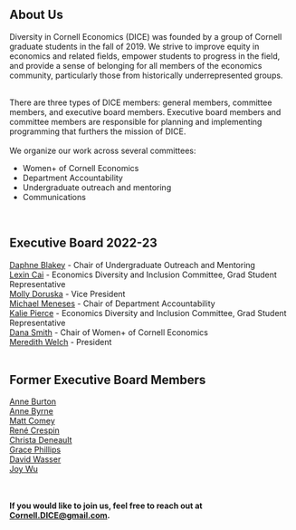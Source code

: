 <html lang="en">
  <head>
    <meta charset="utf-8">
    <meta name="description" content="About Us">
  
  </head>

        

<div class="page-header">
  <h2>About Us </h2>
</div>
Diversity in Cornell Economics (DICE) was founded by a group of Cornell graduate students in the fall of 2019. We strive to improve equity in economics and related fields, empower students to progress in the field, and provide a sense of belonging for all members of the economics community, particularly those from historically underrepresented groups.
<br>
<br>

There are three types of DICE members: general members, committee members, and executive board members. Executive board members and committee members are responsible for planning and implementing programming that furthers the mission of DICE.
<br/>
<br/>
We organize our work across several committees:
<ul>
<li> Women+ of Cornell Economics </li>
<li> Department Accountability </li>
<li> Undergraduate outreach and mentoring </li>
<li> Communications </li>
</ul>
<br/>
   
<div class="page-header">
  <h2>Executive Board 2022-23</h2>
</div>
<a href="https://publicpolicy.cornell.edu/people/daphne-blakey/">Daphne Blakey</a>  - Chair of Undergraduate Outreach and Mentoring
  <br/>
<a href="https://economics.cornell.edu/lexin-cai">Lexin Cai</a> - Economics Diversity and Inclusion Committee, Grad Student Representative 
<br/>
<a href="http://barrett.dyson.cornell.edu/research/group/molly-doruska.html">Molly Doruska</a> - Vice President 
<br/>
<a href="https://dyson.cornell.edu/programs/graduate/graduate-student-directory/">Michael Meneses</a> - Chair of Department Accountability 
<br/>
<a href="https://economics.cornell.edu/kalie-pierce-0">Kalie Pierce</a> - Economics Diversity and Inclusion Committee, Grad Student Representative 
<br/>
<a href="https://danajsmith.com/">Dana Smith</a> - Chair of Women+ of Cornell Economics 
<br/>
<a href="https://www.human.cornell.edu/people/msw274">Meredith Welch</a> - President 
<br/>
<br/>
 
<div class="page-header"> 
<h2>Former Executive Board Members</h2>
</div>
<a href="https://annemburton.com/">Anne Burton</a>
<br/>
<a href="https://www.econanne.com/">Anne Byrne</a>
<br/>
<a href="https://www.matthewcomey.com/">Matt Comey</a>
<br/>
<a href="https://www.renecrespin.com/">Ren&eacute; Crespin</a>
<br/>
<a href="https://www.christa-deneault.com/">Christa Deneault</a>
<br/>
<a href="https://gracenphillips.com/">Grace Phillips</a>
<br/>
<a href="https://www.davidnwasser.com">David Wasser</a>
<br/>
<a href="https://joyzwu.github.io/">Joy Wu</a>
<br/>
<br/>
<br/>





    
<strong>If you would like to join us, feel free to reach out at Cornell.DICE@gmail.com.</strong>

<br/>
<br/>
<br/>
     
  <span id="lastModified"></span>
